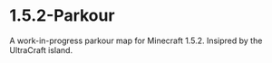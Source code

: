 # 1.5.2-Parkour

A work-in-progress parkour map for Minecraft 1.5.2. Insipred by the UltraCraft island.
